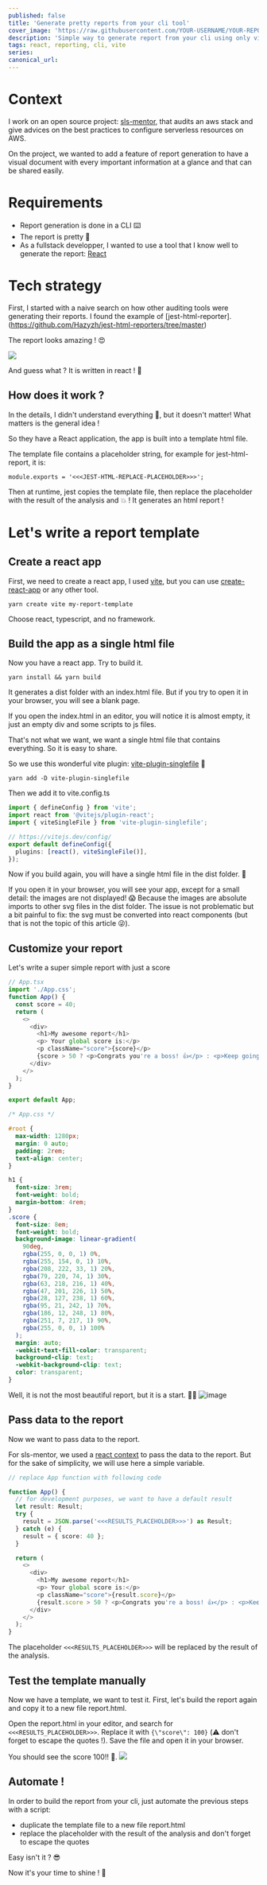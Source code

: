 ```yaml
---
published: false
title: 'Generate pretty reports from your cli tool'
cover_image: 'https://raw.githubusercontent.com/YOUR-USERNAME/YOUR-REPO/master/blog-posts/NAME-OF-YOUR-BLOG-POST/assets/your-asset.png'
description: 'Simple way to generate report from your cli using only vite and react'
tags: react, reporting, cli, vite
series:
canonical_url:
---
```


# Context

I work on an open source project: [sls-mentor](https://www.sls-mentor.dev/), that audits an aws stack and give advices on the best practices to configure serverless resources on AWS.

On the project, we wanted to add a feature of report generation to have a visual document with every important information at a glance and that can be shared easily.

# Requirements

- Report generation is done in a CLI ⌨️
- The report is pretty 💄
- As a fullstack developper, I wanted to use a tool that I know well to generate the report: [React](https://react.dev/)

# Tech strategy

First, I started with a naive search on how other auditing tools were generating their reports. I found the example of [jest-html-reporter].(https://github.com/Hazyzh/jest-html-reporters/tree/master)

The report looks amazing ! 😍

![](./assets/jest-html-reporter.png)

And guess what ? It is written in react ! 🚀

## How does it work ?

In the details, I didn't understand everything 🙈, but it doesn't matter! What matters is the general idea !

So they have a React application, the app is built into a template html file.

The template file contains a placeholder string, for example for jest-html-report, it is:

```
module.exports = '<<<JEST-HTML-REPLACE-PLACEHOLDER>>>';
```

Then at runtime, jest copies the template file, then replace the placeholder with the result of the analysis and 💥 ! It generates an html report !

# Let's write a report template

## Create a react app

First, we need to create a react app, I used [vite](https://vitejs.dev/), but you can use [create-react-app](https://create-react-app.dev/) or any other tool.

`yarn create vite my-report-template`

Choose react, typescript, and no framework.

## Build the app as a single html file

Now you have a react app. Try to build it.

`yarn install && yarn build`

It generates a dist folder with an index.html file. But if you try to open it in your browser, you will see a blank page.

If you open the index.html in an editor, you will notice it is almost empty, it just an empty div and some scripts to js files.

That's not what we want, we want a single html file that contains everything. So it is easy to share.

So we use this wonderful vite plugin: [vite-plugin-singlefile](https://github.com/richardtallent/vite-plugin-singlefile) 💪

`yarn add -D vite-plugin-singlefile`

Then we add it to vite.config.ts

```typescript
import { defineConfig } from 'vite';
import react from '@vitejs/plugin-react';
import { viteSingleFile } from 'vite-plugin-singlefile';

// https://vitejs.dev/config/
export default defineConfig({
  plugins: [react(), viteSingleFile()],
});
```

Now if you build again, you will have a single html file in the dist folder. 🎉

If you open it in your browser, you will see your app, except for a small detail: the images are not displayed! 😱 Because the images are absolute imports to other svg files in the dist folder. The issue is not problematic but a bit painful to fix: the svg must be converted into react components (but that is not the topic of this article 😜).

## Customize your report

Let's write a super simple report with just a score

```typescript
// App.tsx
import './App.css';
function App() {
  const score = 40;
  return (
    <>
      <div>
        <h1>My awesome report</h1>
        <p> Your global score is:</p>
        <p className="score">{score}</p>
        {score > 50 ? <p>Congrats you're a boss! 👍</p> : <p>Keep going! 🏃‍♂️</p>}
      </div>
    </>
  );
}

export default App;
```

```css
/* App.css */

#root {
  max-width: 1280px;
  margin: 0 auto;
  padding: 2rem;
  text-align: center;
}

h1 {
  font-size: 3rem;
  font-weight: bold;
  margin-bottom: 4rem;
}
.score {
  font-size: 8em;
  font-weight: bold;
  background-image: linear-gradient(
    90deg,
    rgba(255, 0, 0, 1) 0%,
    rgba(255, 154, 0, 1) 10%,
    rgba(208, 222, 33, 1) 20%,
    rgba(79, 220, 74, 1) 30%,
    rgba(63, 218, 216, 1) 40%,
    rgba(47, 201, 226, 1) 50%,
    rgba(28, 127, 238, 1) 60%,
    rgba(95, 21, 242, 1) 70%,
    rgba(186, 12, 248, 1) 80%,
    rgba(251, 7, 217, 1) 90%,
    rgba(255, 0, 0, 1) 100%
  );
  margin: auto;
  -webkit-text-fill-color: transparent;
  background-clip: text;
  -webkit-background-clip: text;
  color: transparent;
}
```

Well, it is not the most beautiful report, but it is a start. 🤷‍♂️ ![image](assets/dummy-report-40.png)

## Pass data to the report

Now we want to pass data to the report.

For sls-mentor, we used a [react context](https://react.dev/learn/passing-data-deeply-with-context) to pass the data to the report. But for the sake of simplicity, we will use here a simple variable.

```typescript
// replace App function with following code

function App() {
  // for development purposes, we want to have a default result
  let result: Result;
  try {
    result = JSON.parse('<<<RESULTS_PLACEHOLDER>>>') as Result;
  } catch (e) {
    result = { score: 40 };
  }

  return (
    <>
      <div>
        <h1>My awesome report</h1>
        <p> Your global score is:</p>
        <p className="score">{result.score}</p>
        {result.score > 50 ? <p>Congrats you're a boss! 👍</p> : <p>Keep going! 🏃‍♂️</p>}
      </div>
    </>
  );
}
```

The placeholder `<<<RESULTS_PLACEHOLDER>>>` will be replaced by the result of the analysis.

## Test the template manually

Now we have a template, we want to test it. First, let's build the report again and copy it to a new file report.html.

Open the report.html in your editor, and search for `<<<RESULTS_PLACEHOLDER>>>`. Replace it with `{\"score\": 100}` (⚠️ don't forget to escape the quotes !). Save the file and open it in your browser.

You should see the score 100!! 🎉. ![](assets/dummy-report-100.png)

## Automate !

In order to build the report from your cli, just automate the previous steps with a script:

- duplicate the template file to a new file report.html
- replace the placeholder with the result of the analysis and don't forget to escape the quotes

Easy isn't it ? 😎

Now it's your time to shine ! 🌟
